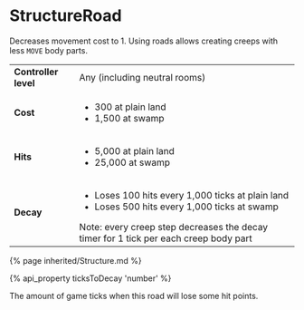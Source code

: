 # StructureRoad

<img src="img/road_plain.png" alt="" align="right" />

Decreases movement cost to 1. Using roads allows creating creeps with less `MOVE` body parts.

<table class="table gameplay-info">
    <tbody>
    <tr>
        <td><strong>Controller level</strong></td>
        <td>Any (including neutral rooms)</td>
    </tr>
    <tr>
        <td><strong>Cost</strong></td>
        <td>
            <ul>
                <li>300 at plain land</li>
                <li>1,500 at swamp</li>
            </ul>
        </td>
    </tr>
    <tr>
        <td><strong>Hits</strong></td>
        <td>
            <ul>
                <li>5,000 at plain land</li>
                <li>25,000 at swamp</li>
            </ul>
        </td>
    </tr>
    <tr>
        <td><strong>Decay</strong></td>
        <td>
            <ul>
                <li>Loses 100 hits every 1,000 ticks at plain land</li>
                <li>Loses 500 hits every 1,000 ticks at swamp</li>
            </ul>
            Note: every creep step decreases the decay timer for 1 tick per each creep body part</td>
    </tr>
    </tbody>
</table> 

{% page inherited/Structure.md %}


{% api_property ticksToDecay 'number' %}



The amount of game ticks when this road will lose some hit points.


